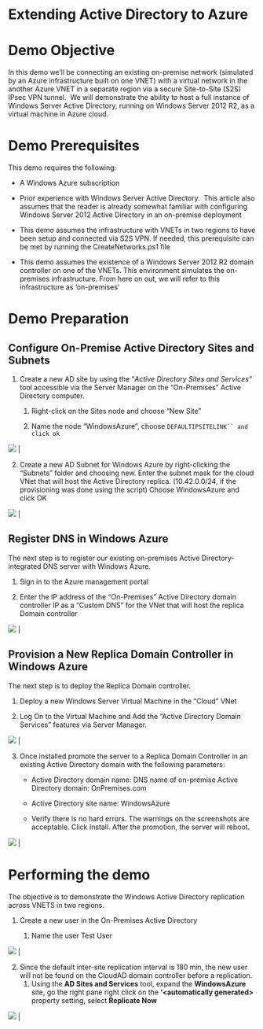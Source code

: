 ﻿
Extending Active Directory to Azure
=========

Demo Objective
=========

In this demo we’ll be connecting an existing on-premise network (simulated by an Azure infrastructure built on one VNET) with a virtual network in the another Azure VNET in a separate region via a secure Site-to-Site (S2S) IPsec VPN tunnel.  We will demonstrate the ability to host a full instance of Windows Server Active Directory, running on Windows Server 2012 R2, as a virtual machine in Azure cloud.

Demo Prerequisites
==================

This demo requires the following:

-   A Windows Azure subscription

-   Prior experience with Windows Server Active Directory.  This article also assumes that the reader is already somewhat familiar with configuring Windows Server 2012 Active Directory in an on-premise deployment

-   This demo assumes the infrastructure with VNETs in two regions to have been setup and connected via S2S VPN. If needed, this prerequisite can be met by running the CreateNetworks.ps1 file

-   This demo assumes the existence of a Windows Server 2012 R2 domain controller on one of the VNETs. This environment simulates the on-premises infrastructure. From here on out, we will refer to this infrastructure as ‘on-premises’

Demo Preparation
================

Configure On-Premise Active Directory Sites and Subnets
-------------------------------------------------------

1.  Create a new AD site by using the “*Active Directory Sites and Services”* tool accessible via the Server Manager on the “On-Premises” Active Directory computer.

    1.  Right-click on the Sites node and choose “New Site”

    2.  Name the node “WindowsAzure”, choose ``` DEFAULTIPSITELINK`` and click ok ```
 
<img src="Media/Site.PNG" />  |
<!-- -->

2.  Create a new AD Subnet for Windows Azure by right-clicking the “Subnets” folder and choosing new. Enter the subnet mask for the cloud VNet that will host the Active Directory replica. (10.42.0.0/24, if the provisioning was done using the script) Choose WindowsAzure and click OK

<img src="Media/Subnet.PNG" />  |

Register DNS in Windows Azure
-----------------------------

The next step is to register our existing on-premises Active Directory-integrated DNS server with Windows Azure.

1.  Sign in to the Azure management portal

2.  Enter the IP address of the “On-Premises” Active Directory domain controller IP as a “Custom DNS” for the VNet that will host the replica Domain controller<span id="provision-a-new-replica-domain-controlle" class="anchor"></span>

<img src="Media/DNS.PNG" />  |

Provision a New Replica Domain Controller in Windows Azure
----------------------------------------------------------

The next step is to deploy the Replica Domain controller.

1.  Deploy a new Windows Server Virtual Machine in the “Cloud” VNet

2.  Log On to the Virtual Machine and Add the “Active Directory Domain Services” features via Server Manager.

<img src="Media/AddFeature.PNG" />  |


3.  Once installed promote the server to a Replica Domain Controller in an existing Active Directory domain with the following parameters:  

    -   Active Directory domain name: DNS name of on-premise Active Directory domain: OnPremises.com

    -   Active Directory site name: WindowsAzure

    -   Verify there is no hard errors. The warnings on the screenshots are acceptable. Click Install. After the promotion, the server will reboot.

<img src="Media/DcPromo.PNG" />  |


Performing the demo
===================

The objective is to demonstrate the Windows Active Directory replication across VNETS in two regions.

1.  Create a new user in the On-Premises Active Directory

    1.  Name the user Test User


<img src="Media/NewUser.PNG" />  |


2.  Since the default inter-site replication interval is 180 min, the new user will not be found on the CloudAD domain controller before a replication.
    1.  Using the **AD Sites and Services** tool, expand the **WindowsAzure** site, go the right pane right click on the **‘&lt;automatically generated&gt;** property setting, select **Replicate Now**

<img src="Media/Replicate.PNG" />  |

